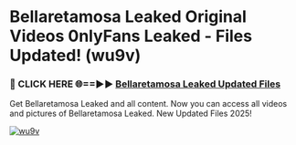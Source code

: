 # Bellaretamosa Leaked Original Videos 0nlyFans Leaked - Files Updated! (wu9v)

<h3>🔴 CLICK HERE 🌐==►► <a href="https://tinyurl.com/2wckxsce" rel="nofollow">Bellaretamosa Leaked Updated Files</a></h3>

Get Bellaretamosa Leaked and all content. Now you can access all videos and pictures of Bellaretamosa Leaked. New Updated Files 2025!

[![wu9v](https://i.imgur.com/AFduVYN.gif)](https://tinyurl.com/2wckxsce)
